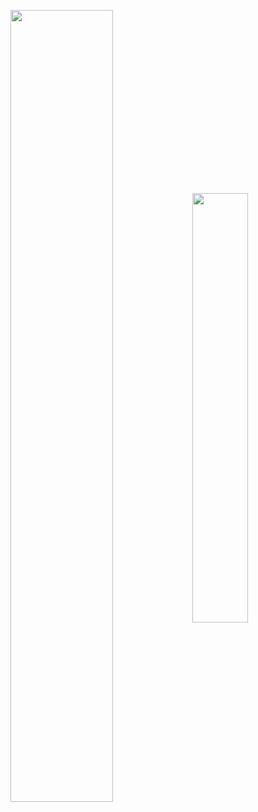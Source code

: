 <a href="#"><img align="center" style="width:57%;max-width:100%" align="center" src="https://github-readme-stats.vercel.app/api?username=dalikewara&show_icons=true&theme=gruvbox&hide_border=true&hide_title=true" /></a>
<a href="#"><img align="center" style="width:42%;max-width:100%" align="center" src="https://github-readme-stats.vercel.app/api/top-langs/?username=dalikewara&langs_count=8&hide_title=true&layout=compact&theme=gruvbox&hide_border=true" /></a>
